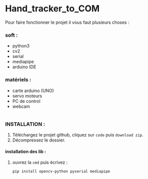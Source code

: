 # Hand_tracker_to_COM

Pour faire fonctionner le projet il vous faut plusieurs choses :

### soft :
- python3
- cv2
- serial
- mediapipe
- arduino IDE

### matériels :
- carte arduino (UNO)
- servo moteurs
- PC de control
- webcam

#

### INSTALLATION :

1. Téléchargez le projet github, cliquez sur `code` puis `download zip`.
2. Décompressez le dossier.

#### installation des lib :
1. ouvrez la `cmd` puis écrivez :
   
   ```
   pip install opencv-python pyserial mediapipe
   ```
